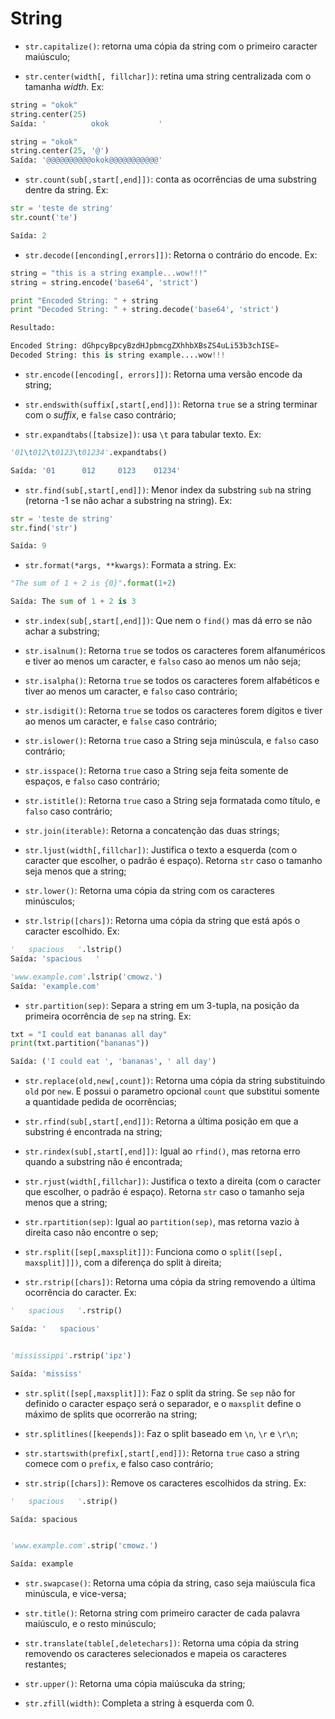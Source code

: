 # String 

* `str.capitalize()`: retorna uma cópia da string com o primeiro caracter maiúsculo;

* `str.center(width[, fillchar])`: retina uma string centralizada com o tamanha *width*. Ex:
```python
string = "okok"
string.center(25)
Saída: '          okok           '

string = "okok"
string.center(25, '@')
Saída: '@@@@@@@@@@okok@@@@@@@@@@@'
```

* `str.count(sub[,start[,end]])`: conta as ocorrências de uma substring dentre da string. Ex:
```python
str = 'teste de string'
str.count('te')

Saída: 2
```

* `str.decode([enconding[,errors]])`: Retorna o contrário do encode. Ex:
```python
string = "this is a string example...wow!!!"
string = string.encode('base64', 'strict')

print "Encoded String: " + string
print "Decoded String: " + string.decode('base64', 'strict')

Resultado:

Encoded String: dGhpcyBpcyBzdHJpbmcgZXhhbXBsZS4uLi53b3chISE=
Decoded String: this is string example....wow!!!
```

* `str.encode([encoding[, errors]])`: Retorna uma versão encode da string;

* `str.endswith(suffix[,start[,end]])`: Retorna `true` se a string terminar com o *suffix*, e `false` caso contrário;

* `str.expandtabs([tabsize])`: usa `\t` para tabular texto. Ex:
```python
'01\t012\t0123\t01234'.expandtabs()

Saída: '01      012     0123    01234'
```

* `str.find(sub[,start[,end]])`: Menor index da substring `sub` na string (retorna -1 se não achar a substring na string). Ex:
```python
str = 'teste de string'
str.find('str')

Saída: 9
```

* `str.format(*args, **kwargs)`: Formata a string. Ex:
```python
"The sum of 1 + 2 is {0}".format(1+2)

Saída: The sum of 1 + 2 is 3
```

* `str.index(sub[,start[,end]])`: Que nem o `find()` mas dá erro se não achar a substring;

* `str.isalnum()`: Retorna `true` se todos os caracteres forem alfanuméricos e tiver ao menos um caracter, e `falso` caso ao menos um não seja;

* `str.isalpha()`: Retorna `true` se todos os caracteres forem alfabéticos e tiver ao menos um caracter, e `falso` caso contrário;

* `str.isdigit()`: Retorna `true` se todos os caracteres forem dígitos e tiver ao menos um caracter, e `false` caso contrário;

* `str.islower()`: Retorna `true` caso a String seja minúscula, e `falso` caso contrário;

* `str.isspace()`: Retorna `true` caso a String seja feita somente de espaços, e `falso` caso contrário;

* `str.istitle()`: Retorna `true` caso a String seja formatada como título, e `falso` caso contrário;

* `str.join(iterable)`: Retorna a concatenção das duas strings;

* `str.ljust(width[,fillchar])`: Justifica o texto a esquerda (com o caracter que escolher, o padrão é espaço). Retorna `str` caso o tamanho seja menos que a string;

* `str.lower()`: Retorna uma cópia da string com os caracteres minúsculos;

* `str.lstrip([chars])`: Retorna uma cópia da string que está após o caracter escolhido. Ex: 
```python
'   spacious   '.lstrip()
Saída: 'spacious   '

'www.example.com'.lstrip('cmowz.')
Saída: 'example.com'
```

* `str.partition(sep)`: Separa a string em um 3-tupla, na posição da primeira ocorrência de `sep` na string. Ex:
```python
txt = "I could eat bananas all day"
print(txt.partition("bananas"))

Saída: ('I could eat ', 'bananas', ' all day')
```

* `str.replace(old,new[,count])`: Retorna uma cópia da string substituindo `old` por `new`. E possui o parametro opcional `count` que substitui somente a quantidade pedida de ocorrências;

* `str.rfind(sub[,start[,end]])`: Retorna a última posição em que a substring é encontrada na string;

* `str.rindex(sub[,start[,end]])`: Igual ao `rfind()`, mas retorna erro quando a substring não é encontrada;

* `str.rjust(width[,fillchar])`: Justifica o texto a direita (com o caracter que escolher, o padrão é espaço). Retorna `str` caso o tamanho seja menos que a string;

* `str.rpartition(sep)`: Igual ao `partition(sep)`, mas retorna vazio à direita caso não encontre o sep;

* `str.rsplit([sep[,maxsplit]])`: Funciona como o `split([sep[, maxsplit]]])`, com a diferença do split à direita;

* `str.rstrip([chars])`: Retorna uma cópia da string removendo a última ocorrência do caracter. Ex: 
```python
'   spacious   '.rstrip()

Saída: '   spacious'


'mississippi'.rstrip('ipz')

Saída: 'mississ'
```

* `str.split([sep[,maxsplit]])`: Faz o split da string. Se `sep` não for definido o caracter espaço será o separador, e o `maxsplit` define o máximo de splits que ocorrerão na string;

* `str.splitlines([keepends])`: Faz o split baseado em `\n`, `\r` e `\r\n`;

* `str.startswith(prefix[,start[,end]])`: Retorna `true` caso a string comece com o `prefix`, e falso caso contrário;

* `str.strip([chars])`: Remove os caracteres escolhidos da string. Ex: 
```python
'   spacious   '.strip()

Saída: spacious


'www.example.com'.strip('cmowz.')

Saída: example
```

* `str.swapcase()`: Retorna uma cópia da string, caso seja maiúscula fica minúscula, e vice-versa;

* `str.title()`: Retorna string com primeiro caracter de cada palavra maiúsculo, e o resto minúsculo;

* `str.translate(table[,deletechars])`: Retorna uma cópia da string removendo os caracteres selecionados e mapeia os caracteres restantes;

* `str.upper()`: Retorna uma cópia maiúscuka da string;

* `str.zfill(width)`: Completa a string à esquerda com 0.